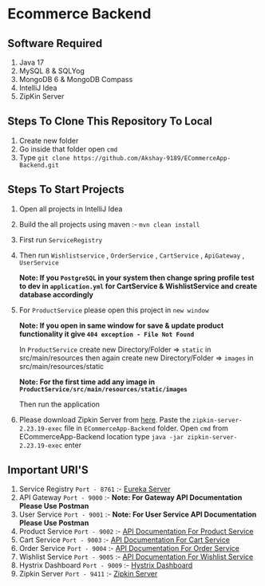 # Ecommerce Backend


## Software Required

1. Java 17
2. MySQL 8 & SQLYog
3. MongoDB 6 & MongoDB Compass
4. IntelliJ Idea
5. ZipKin Server


## Steps To Clone This Repository To Local

1. Create new folder
2. Go inside that folder open `cmd` 
3. Type `git clone https://github.com/Akshay-9189/ECommerceApp-Backend.git`

 
## Steps To Start Projects

1. Open all projects in IntelliJ Idea
2. Build the all projects using maven :- `mvn clean install`
3. First run `ServiceRegistry`
4. Then run `Wishlistservice` , `OrderService` , `CartService` , `ApiGateway` , `UserService`

   **Note: If you `PostgreSQL` in your system then change spring profile test to dev in `application.yml` for CartService & WishlistService and create database accordingly**

5. For `ProductService` please open this project in `new window`

   **Note: If you open in same window for save & update product functionality it give `404 exception - File Not Found`**

   In `ProductService` create new Directory/Folder => `static` in src/main/resources then
   again create new Directory/Folder => `images` in src/main/resources/static

   **Note: For the first time add any image in `ProductService/src/main/resources/static/images`**

    Then run the application
6. Please download Zipkin Server from [here](https://zipkin.io/pages/quickstart.html). Paste the `zipkin-server-2.23.19-exec` file in `ECommerceApp-Backend` folder. Open `cmd` from ECommerceApp-Backend location type `java -jar zipkin-server-2.23.19-exec` enter


## Important URI'S 

1. Service Registry `Port - 8761` :- [Eureka Server](http://localhost:8761/)
2. API Gateway `Port - 9000` :- 
   **Note: For Gateway API Documentation Please Use Postman**
3. User Service `Port - 9001` :- 
   **Note: For User Service API Documentation Please Use Postman**
4. Product Service `Port - 9002` :- [API Documentation For Product Service](http://localhost:9002/swagger-ui/index.html)
5. Cart Service `Port - 9003` :- [API Documentation For Cart Service](http://localhost:9003/swagger-ui/index.html)
6. Order Service `Port - 9004` :- [API Documentation For Order Service](http://localhost:9004/swagger-ui/index.html)
7. Wishlist Service `Port - 9005` :- [API Documentation For Wishlist Service](http://localhost:9005/swagger-ui/index.html)
8. Hystrix Dashboard `Port - 9009` :- [Hystrix Dashboard](http://localhost:9009/hystrix)
9. Zipkin Server `Port - 9411` :- [Zipkin Server](http://127.0.0.1:9411/)
